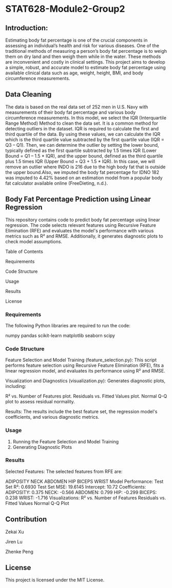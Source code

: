 # STAT628-Module2-Group2
## Introduction:
Estimating body fat percentage is one of the crucial components in assessing an individual’s health and risk for various diseases. One of the traditional methods of measuring a person’s body fat percentage is to weigh them on dry land and then weigh them while in the water. These methods are inconvenient and costly in clinical settings. This project aims to develop a simple, robust, and accurate model to estimate body fat percentage using available clinical data such as age, weight, height, BMI, and body circumference measurements. 

## Data Cleaning
The data is based on the real data set of 252 men in U.S. Navy with measurements of their body fat percentage and various body circumference measurements. In this model, we select the IQR (Interquartile Range Method) Method to clean the data set. It is a common method for detecting outliers in the dataset. IQR is required to calculate the first and third quartile of the data. By using these values, we can calculate the IQR which is the third quartile value subtracted by the first quartile value (IQR = Q3 – Q1). Then, we can determine the outlier by setting the lower bound, typically defined as the first quartile subtracted by 1.5 times IQR (Lower Bound = Q1 – 1.5 * IQR), and the upper bound, defined as the third quartile plus 1.5 times IQR (Upper Bound = Q3 + 1.5 * IQR). In this case, we will remove an outlier where INDO is 216 due to the high body fat that is outside the upper bound.Also, we imputed the body fat percentage for IDNO 182 was imputed to 4.42% based on an estimation model from a popular body fat calculator available online (FreeDieting, n.d.).

## Body Fat Percentage Prediction using Linear Regression

This repository contains code to predict body fat percentage using linear regression. The code selects relevant features using Recursive Feature Elimination (RFE) and evaluates the model's performance with various metrics such as R² and RMSE. Additionally, it generates diagnostic plots to check model assumptions.


Table of Contents

Requirements

Code Structure

Usage

Results

License

### Requirements

The following Python libraries are required to run the code:

numpy
pandas
scikit-learn
matplotlib
seaborn
scipy

### Code Structure

Feature Selection and Model Training (feature_selection.py): This script performs feature selection using Recursive Feature Elimination (RFE), fits a linear regression model, and evaluates its performance using R² and RMSE.

Visualization and Diagnostics (visualization.py): Generates diagnostic plots, including:

R² vs. Number of Features plot.
Residuals vs. Fitted Values plot.
Normal Q-Q plot to assess residual normality.

Results: The results include the best feature set, the regression model's coefficients, and various diagnostic metrics.

### Usage

1. Running the Feature Selection and Model Training
2. Generating Diagnostic Plots


### Results
Selected Features:
The selected features from RFE are:

ADIPOSITY
NECK
ABDOMEN
HIP
BICEPS
WRIST
Model Performance:
Test Set R²: 0.6930
Test Set MSE: 19.6145
Intercept: 10.72
Coefficients:
ADIPOSITY: 0.375
NECK: -0.566
ABDOMEN: 0.799
HIP: -0.299
BICEPS: 0.238
WRIST: -1.716
Visualizations:
R² vs. Number of Features
Residuals vs. Fitted Values
Normal Q-Q Plot




## Contribution
Zekai Xu

Jiren Lu

Zhenke Peng


## License
This project is licensed under the MIT License.

